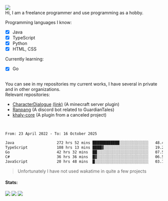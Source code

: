 ![](https://komarev.com/ghpvc/?username=iAtog&color=brightgreen) <br>
Hi, I am a freelance programmer and use programming as a hobby.<br>

Programming languages I know:
- [x] Java
- [x] TypeScript
- [x] Python
- [x] HTML, CSS

Currently learning:
- [x] Go
<br>
You can see in my repositories my current works, I have several in private and in other organizations.<br>
Relevant repositories:<br>

* [CharacterDialogue](https://github.com/iAtog/character-dialogue) [(link)](https://www.spigotmc.org/resources/95868/) (A minecraft server plugin)
* [Ranpang](https://github.com/iAtog/Ranpang) (A discord bot related to GuardianTales)
* [khaly-core](https://github.com/KhalyRPG/rpg) (A plugin from a canceled project)
<br>

<!--START_SECTION:waka-->

```txt
From: 23 April 2022 - To: 16 October 2025

Java                   272 hrs 52 mins ████████████░░░░░░░░░░░░░   48.47 %
TypeScript             108 hrs 13 mins ████▓░░░░░░░░░░░░░░░░░░░░   19.23 %
Go                     42 hrs 32 mins  ██░░░░░░░░░░░░░░░░░░░░░░░   07.56 %
C#                     36 hrs 36 mins  █▓░░░░░░░░░░░░░░░░░░░░░░░   06.50 %
JavaScript             20 hrs 48 mins  █░░░░░░░░░░░░░░░░░░░░░░░░   03.70 %
```

<!--END_SECTION:waka-->
> Unfortunately I have not used wakatime in quite a few projects
#### Stats:
![](https://github-profile-summary-cards.vercel.app/api/cards/profile-details?username=iAtog&theme=github_dark)
![](https://github-profile-summary-cards.vercel.app/api/cards/stats?username=iAtog&theme=github_dark)
![](https://github-profile-summary-cards.vercel.app/api/cards/repos-per-language?username=iAtog&theme=github_dark) 
